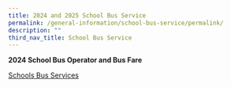 ```yaml
---
title: 2024 and 2025 School Bus Service
permalink: /general-information/school-bus-service/permalink/
description: ""
third_nav_title: School Bus Service
---
```

**2024 School Bus Operator and Bus Fare**

[Schools Bus Services](/files/2024%20school%20bus%20operator%20awarded.pdf)